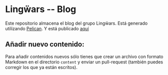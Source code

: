 # Lingẅars -- Blog

Este repositorio almacena el blog del grupo Lingẅars. Está generado utilizando [Pelican](http://blog.getpelican.com/).
Y está publicado [aquí](https://lingwars.github.io/blog)

## Añadir nuevo contenido:
Para añadir contenidos nuevos sólo tienes que crear un archivo con formato Markdown en el directorio `content` y enviar un pull-request (también puedes corregir los que ya están escritos).
